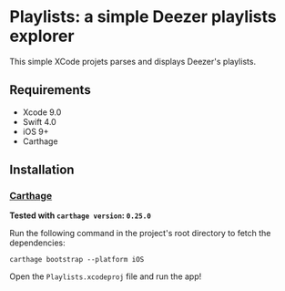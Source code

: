 Playlists: a simple Deezer playlists explorer
======================================

This simple XCode projets parses and displays Deezer's playlists.


## Requirements

* Xcode 9.0
* Swift 4.0
* iOS 9+
* Carthage


## Installation

### [Carthage](https://github.com/Carthage/Carthage)

**Tested with `carthage version`: `0.25.0`**

Run the following command in the project's root directory to fetch the dependencies:

```
carthage bootstrap --platform iOS
```

Open the `Playlists.xcodeproj` file and run the app!

